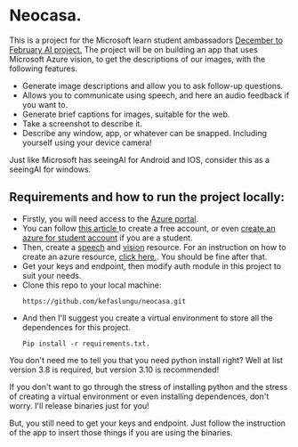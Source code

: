# Neocasa.
This is a project for the Microsoft learn student ambassadors [December to February AI project.](https://mvp.microsoft.com/en-US/studentambassadors/)
The project will be on building an app that uses Microsoft Azure vision, to get the descriptions of our images, with the following features.
* Generate image descriptions and allow you to ask follow-up questions.
* Allows you to communicate using speech, and here an audio feedback if you want to.
* Generate brief captions for images, suitable for the web.
* Take a screenshot to describe it.
* Describe any window, app, or whatever can be snapped. Including yourself using your device camera!

Just like Microsoft has seeingAI for Android and IOS, consider this as a seeingAI for windows.
## Requirements and how to run the project locally:
* Firstly, you will need access to the [Azure portal](https://portal.azure.com).
* You can follow [this article ](https://azure.microsoft.com/free/) to create a free account, or even [create an azure for student account](https://azure.microsoft.com/free/students) if you are a student. 
* Then, create a [speech](https://portal.azure.com/#create/Microsoft.CognitiveServicesSpeechServices) and [vision](https://portal.vision.cognitive.azure.com/) resource. For an instruction on how to create an azure resource, [click here.](https://learn.microsoft.com/en-us/azure/developer/intro/azure-developer-create-resources). You should be fine after that.
* Get your keys and endpoint, then modify auth module in this project to suit your needs.
* Clone this repo to your local machine:
  ```
  https://github.com/kefaslungu/neocasa.git
  ```
* And then I'll suggest you create a virtual environment to store all the dependences for this project.
  ```
  Pip install -r requirements.txt.
  ```

You don't need me to tell you that you need python install right? Well at list version 3.8 is required, but version 3.10 is recommended!

If you don't want to go through the stress of installing python and the stress of creating a virtual environment or even installing dependences, don't worry. I'll release binaries just for you!

But, you still need to get your keys and endpoint. Just follow the instruction of the app to insert those things if you are using the binaries.